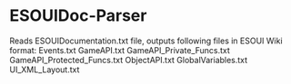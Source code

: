 # ESOUIDoc-Parser
Reads ESOUIDocumentation.txt file, outputs following files in ESOUI Wiki format:
Events.txt
GameAPI.txt
GameAPI_Private_Funcs.txt
GameAPI_Protected_Funcs.txt
ObjectAPI.txt
GlobalVariables.txt
UI_XML_Layout.txt

